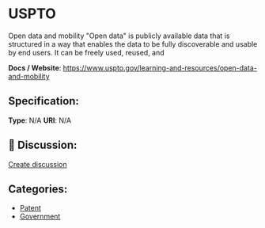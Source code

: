 # USPTO


Open data and mobility "Open data" is publicly available data that is structured in a way that enables the data to be fully discoverable and usable by end users. It can be freely used, reused, and

**Docs / Website**: https://www.uspto.gov/learning-and-resources/open-data-and-mobility

## Specification:
**Type**:  N/A 
**URI**:  N/A 

## 💬 Discussion:
[Create discussion](link)

## Categories:
- [Patent](https://github.com/apis-list/apis-list#patent)
- [Government](https://github.com/apis-list/apis-list#government)





